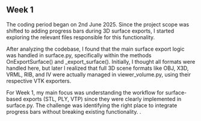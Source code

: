 ## Week 1


The coding period began on 2nd June 2025. Since the project scope was shifted to adding progress bars during 3D surface exports, I started exploring the relevant files responsible for this functionality.

After analyzing the codebase, I found that the main surface export logic was handled in surface.py, specifically within the methods OnExportSurface() and _export_surface().
Initially, I thought all formats were handled here, but later I realized that full 3D scene formats like OBJ, X3D, VRML, RIB, and IV were actually managed in viewer_volume.py, using their respective VTK exporters.

For Week 1, my main focus was understanding the workflow for surface-based exports (STL, PLY, VTP) since they were clearly implemented in surface.py. The challenge was identifying the right place to integrate progress bars without breaking existing functionality.
. 
